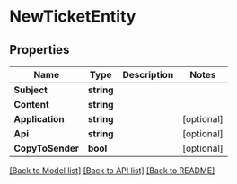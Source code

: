 # NewTicketEntity

## Properties

Name | Type | Description | Notes
------------ | ------------- | ------------- | -------------
**Subject** | **string** |  | 
**Content** | **string** |  | 
**Application** | **string** |  | [optional] 
**Api** | **string** |  | [optional] 
**CopyToSender** | **bool** |  | [optional] 

[[Back to Model list]](../README.md#documentation-for-models) [[Back to API list]](../README.md#documentation-for-api-endpoints) [[Back to README]](../README.md)


